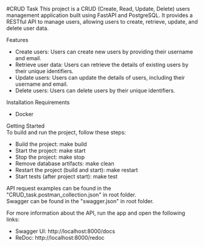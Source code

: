 #CRUD Task 
This project is a CRUD (Create, Read, Update, Delete) 
users management application built using FastAPI and PostgreSQL. 
It provides a RESTful API to manage users, allowing users to create, retrieve, update, 
and delete user data.

Features
* Create users: Users can create new users by providing their username and email.
* Retrieve user data: Users can retrieve the details of existing users by their unique identifiers.   
* Update users: Users can update the details of users, including their username and email.    
* Delete users: Users can delete users by their unique identifiers.   

Installation Requirements
 - Docker      

Getting Started  
To build and run the project, follow these steps:   

- Build the project: make build   
- Start the project: make start   
- Stop the project: make stop 
- Remove database artifacts: make clean   
- Restart the project (build and start): make restart 
- Start tests (after project start): make test    

API request examples can be found in the "CRUD_task.postman_collection.json" in root folder.    
Swagger can be found in the "swagger.json" in root folder.

For more information about the API, run the app and open the following links:
- Swagger UI: http://localhost:8000/docs
- ReDoc: http://localhost:8000/redoc